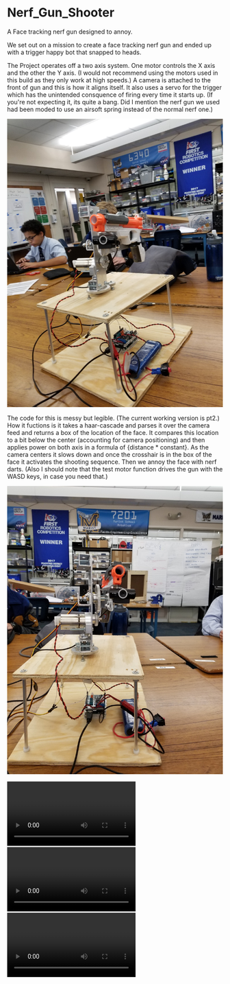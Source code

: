 # Nerf_Gun_Shooter
A Face tracking nerf gun designed to annoy.

We set out on a mission to create a face tracking nerf gun and ended up with a trigger happy bot that snapped to heads.  

The Project operates off a two axis system. One motor controls the X axis and the other the Y axis.  (I would not recommend using the motors used in this build as they only work at high speeds.)  A camera is attached to the front of gun and this is how it aligns itself. It also uses a servo for the trigger which has the unintended consquence of firing every time it starts up. (If you're not expecting it, its quite a bang. Did I mention the nerf gun we used had been moded to use an airsoft spring instead of the normal nerf one.)


![A picture of the Beast](https://raw.githubusercontent.com/Auto19/Nerf_Gun_Shooter/master/20181108_160843.jpg)


The code for this is messy but legible. (The current working version is pt2.) How it fuctions is it takes a haar-cascade and parses it over the camera feed and returns a box of the location of the face.  It compares this location to a bit below the center (accounting for camera positioning) and then applies power on both axis in a formula of {distance * constant}.  As the camera centers it slows down and once the crosshair is in the box of the face it activates the shooting sequence.  Then we annoy the face with nerf darts. (Also I should note that the test motor function drives the gun with the WASD keys, in case you need that.)


![Down the barrel](https://raw.githubusercontent.com/Auto19/Nerf_Gun_Shooter/master/20181108_160846.jpg)

![There she blows laddy](https://raw.githubusercontent.com/Auto19/Nerf_Gun_Shooter/master/IMG_1521.TRIM.MOV) 
![Shooty McShooterFace](https://raw.githubusercontent.com/Auto19/Nerf_Gun_Shooter/master/IMG_1523.TRIM.MOV) 
![Shooty Shoot Shoot](https://raw.githubusercontent.com/Auto19/Nerf_Gun_Shooter/master/IMG_1523.TRIM.MOV)
